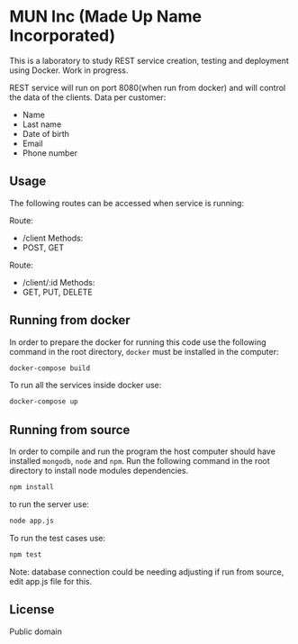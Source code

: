 # MUN Inc (Made Up Name Incorporated)

This is a laboratory to study REST service creation, testing and deployment using Docker. Work in progress.

REST service will run on port 8080(when run from docker) and will control the data of the clients. Data per customer:
* Name
* Last name
* Date of birth
* Email
* Phone number

## Usage
The following routes can be accessed when service is running:
 
Route:
* /client 
Methods:
 * POST, GET 
 
Route:
* /client/:id 
Methods:
* GET, PUT, DELETE 

## Running from docker

In order to prepare the docker for running this code use the following command in the root directory, ```docker``` must be installed in the computer:
```bash
docker-compose build
```

To run all the services inside docker use:
```bash
docker-compose up
```

## Running from source

In order to compile and run the program the host computer should have installed ```mongodb```, ```node``` and ```npm```. Run the following command in the root directory to install node modules dependencies.

```bash
npm install
```
to run the server use:

```bash
node app.js
```

To run the test cases use:
```bash
npm test
```
Note: database connection could be needing adjusting if run from source, edit app.js file for this. 

## License

Public domain